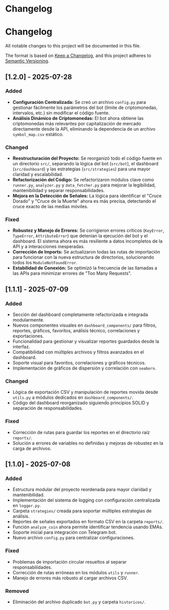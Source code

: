 # Changelog

# Changelog

All notable changes to this project will be documented in this file.

The format is based on [Keep a Changelog](https://keepachangelog.com/en/1.0.0/),
and this project adheres to [Semantic Versioning](https://semver.org/spec/v2.0.0.html).

## [1.2.0] - 2025-07-28

### Added

- **Configuración Centralizada:** Se creó un archivo `config.py` para gestionar fácilmente los parámetros del bot (límite de criptomonedas, intervalos, etc.) sin modificar el código fuente.
- **Análisis Dinámico de Criptomonedas:** El bot ahora obtiene las criptomonedas más relevantes por capitalización de mercado directamente desde la API, eliminando la dependencia de un archivo `symbol_map.csv` estático.

### Changed

- **Reestructuración del Proyecto:** Se reorganizó todo el código fuente en un directorio `src/`, separando la lógica del bot (`src/bot`), el dashboard (`src/dashboard`) y las estrategias (`src/strategies`) para una mayor claridad y escalabilidad.
- **Refactorización del Código:** Se refactorizaron módulos clave como `runner.py`, `analyzer.py` y `data_fetcher.py` para mejorar la legibilidad, mantenibilidad y separar responsabilidades.
- **Mejora en la Detección de Señales:** La lógica para identificar el "Cruce Dorado" y "Cruce de la Muerte" ahora es más precisa, detectando el cruce exacto de las medias móviles.

### Fixed

- **Robustez y Manejo de Errores:** Se corrigieron errores críticos (`KeyError`, `TypeError`, `AttributeError`) que detenían la ejecución del bot y el dashboard. El sistema ahora es más resiliente a datos incompletos de la API y a interacciones inesperadas.
- **Corrección de Imports:** Se actualizaron todas las rutas de importación para funcionar con la nueva estructura de directorios, solucionando todos los `ModuleNotFoundError`.
- **Estabilidad de Conexión:** Se optimizó la frecuencia de las llamadas a las APIs para minimizar errores de "Too Many Requests".

## [1.1.1] - 2025-07-09

### Added

- Sección del dashboard completamente refactorizada e integrada modularmente.
- Nuevos componentes visuales en `dashboard_components/` para filtros, reportes, gráficos, favoritos, análisis técnico, correlaciones y exportaciones.
- Funcionalidad para gestionar y visualizar reportes guardados desde la interfaz.
- Compatibilidad con múltiples archivos y filtros avanzados en el dashboard.
- Soporte visual para favoritos, correlaciones y gráficos técnicos.
- Implementación de gráficos de dispersión y correlación con `seaborn`.

### Changed

- Lógica de exportación CSV y manipulación de reportes movida desde `utils.py` a módulos dedicados en `dashboard_components/`.
- Código del dashboard reorganizado siguiendo principios SOLID y separación de responsabilidades.

### Fixed

- Corrección de rutas para guardar los reportes en el directorio raíz `reports/`.
- Solución a errores de variables no definidas y mejoras de robustez en la carga de archivos.

## [1.1.0] - 2025-07-08

### Added

- Estructura modular del proyecto reordenada para mayor claridad y mantenibilidad.
- Implementación del sistema de logging con configuración centralizada en `logger.py`.
- Carpeta `strategies/` creada para soportar múltiples estrategias de análisis.
- Reportes de señales exportados en formato CSV en la carpeta `reports/`.
- Función `analyze_coin` ahora permite identificar tendencia usando EMAs.
- Soporte inicial para integración con Telegram bot.
- Nuevo archivo `config.py` para centralizar configuraciones.

### Fixed

- Problemas de importación circular resueltos al separar responsabilidades.
- Corrección de rutas erróneas en los módulos `utils` y `runner`.
- Manejo de errores más robusto al cargar archivos CSV.

### Removed

- Eliminación del archivo duplicado `bot.py` y carpeta `historicos/`.
